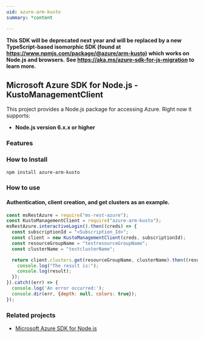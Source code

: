 ```yaml
---
uid: azure-arm-kusto
summary: *content

---
```

**This SDK will be deprecated next year and will be replaced by a new TypeScript-based isomorphic SDK (found at https://www.npmjs.com/package/@azure/arm-kusto) which works on Node.js and browsers.**
**See https://aka.ms/azure-sdk-for-js-migration to learn more.**
## Microsoft Azure SDK for Node.js - KustoManagementClient

This project provides a Node.js package for accessing Azure. Right now it supports:
- **Node.js version 6.x.x or higher**

### Features


### How to Install

```bash
npm install azure-arm-kusto
```

### How to use

#### Authentication, client creation, and get clusters as an example.

```javascript
const msRestAzure = require("ms-rest-azure");
const KustoManagementClient = require("azure-arm-kusto");
msRestAzure.interactiveLogin().then((creds) => {
  const subscriptionId = "<Subscription_Id>";
  const client = new KustoManagementClient(creds, subscriptionId);
  const resourceGroupName = "testresourceGroupName";
  const clusterName = "testclusterName";

  return client.clusters.get(resourceGroupName, clusterName).then((result) => {
    console.log("The result is:");
    console.log(result);
  });
}).catch((err) => {
  console.log('An error occurred:');
  console.dir(err, {depth: null, colors: true});
});
```
### Related projects

- [Microsoft Azure SDK for Node.js](https://github.com/Azure/azure-sdk-for-node)
